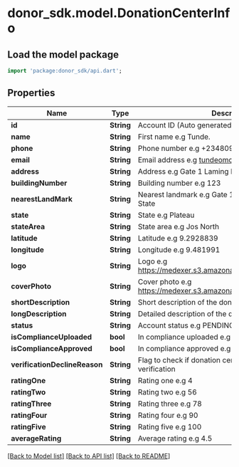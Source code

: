 # donor_sdk.model.DonationCenterInfo

## Load the model package
```dart
import 'package:donor_sdk/api.dart';
```

## Properties
Name | Type | Description | Notes
------------ | ------------- | ------------- | -------------
**id** | **String** | Account ID (Auto generated) | [optional] 
**name** | **String** | First name e.g Tunde. | [optional] 
**phone** | **String** | Phone number e.g +2348090292842. | [optional] 
**email** | **String** | Email address e.g tundeomotayo@gmail.com. | [optional] 
**address** | **String** | Address e.g Gate 1 Laming Road Jos, Plateau State | [optional] 
**buildingNumber** | **String** | Building number e.g 123 | [optional] 
**nearestLandMark** | **String** | Nearest landmark e.g Gate 1 Laming Road Jos, Plateau State | [optional] 
**state** | **String** | State e.g Plateau | [optional] 
**stateArea** | **String** | State area e.g Jos North | [optional] 
**latitude** | **String** | Latitude e.g 9.2928839 | [optional] 
**longitude** | **String** | Longitude e.g 9.481991 | [optional] 
**logo** | **String** | Logo e.g https://medexer.s3.amazonaws.com/avatars/avatar.png | [optional] 
**coverPhoto** | **String** | Cover photo e.g https://medexer.s3.amazonaws.com/avatars/avatar.png | [optional] 
**shortDescription** | **String** | Short description of the donation center. | [optional] 
**longDescription** | **String** | Detailed description of the donation center. | [optional] 
**status** | **String** | Account status e.g PENDING | [optional] 
**isComplianceUploaded** | **bool** | In compliance uploaded e.g false | [optional] 
**isComplianceApproved** | **bool** | In compliance approved e.g false | [optional] 
**verificationDeclineReason** | **String** | Flag to check if donation center credentials requires verification | [optional] 
**ratingOne** | **String** | Rating one e.g 4 | [optional] 
**ratingTwo** | **String** | Rating two e.g 56 | [optional] 
**ratingThree** | **String** | Rating three e.g 78 | [optional] 
**ratingFour** | **String** | Rating four e.g 90 | [optional] 
**ratingFive** | **String** | Rating five e.g 100 | [optional] 
**averageRating** | **String** | Average rating e.g 4.5 | [optional] 

[[Back to Model list]](../README.md#documentation-for-models) [[Back to API list]](../README.md#documentation-for-api-endpoints) [[Back to README]](../README.md)



